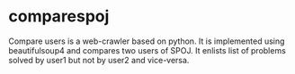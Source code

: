 # comparespoj
Compare users is a web-crawler based on python. It is implemented using beautifulsoup4 and compares two users of SPOJ. It enlists list of problems solved by user1 but not by user2 and vice-versa.
